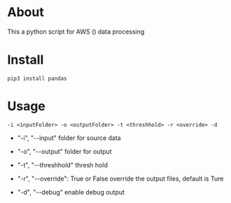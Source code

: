 # About
This a python script for AWS () data processing

# Install
```
pip3 install pandas
```

# Usage
```
-i <inputFolder> -o <outputFolder> -t <threshhold> -r <override> -d
```

* "-i", "--input"
folder for source data

* "-o", "--output"
folder for output

* "-t", "--threshhold"
thresh hold

* "-r", "--override": True or False
override the output files, default is Ture

* "-d", "--debug"
enable debug output